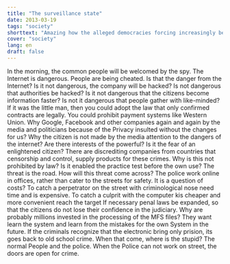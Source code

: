 ```yaml
---
title: "The surveillance state"
date: 2013-03-19
tags: "society"
shorttext: "Amazing how the alleged democracies forcing increasingly becoming a police state, and no one says anything."
cover: "society"
lang: en
draft: false
---
```


In the morning, the common people will be welcomed by the spy. The Internet is dangerous. People are being cheated. Is that the danger from the Internet? Is it not dangerous, the company will be hacked? Is not dangerous that authorities be hacked? Is it not dangerous that the citizens become information faster? Is not it dangerous that people gather with like-minded? If it was the little man, then you could adopt the law that only confirmed contracts are legally. You could prohibit payment systems like Western Union. Why Google, Facebook and other companies again and again by the media and politicians because of the Privacy insulted without the changes for us? Why the citizen is not made by the media attention to the dangers of the internet? Are there interests of the powerful? Is it the fear of an enlightened citizen? There are discrediting companies from countries that censorship and control, supply products for these crimes. Why is this not prohibited by law? Is it enabled the practice test before the own use? The threat is the road. How will this threat come across? The police work online in offices, rather than cater to the streets for safety. It is a question of costs? To catch a perpetrator on the street with criminological nose need time and is expensive. To catch a culprit with the computer kis cheaper and more convenient reach the target If necessary penal laws be expanded, so that the citizens do not lose their confidence in the judiciary. Why are probably millions invested in the processing of the MFS files? They want learn the system and learn from the mistakes for the own System in the future. If the criminals recognize that the electronic bring only prision, its goes back to old school crime. When that come, where is the stupid? The normal People and the police. When the Police can not work on street, the doors are open for crime.